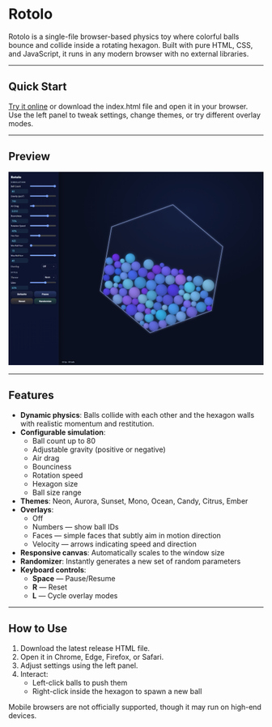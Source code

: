 # Rotolo

Rotolo is a single-file browser-based physics toy where colorful balls bounce and collide inside a rotating hexagon. Built with pure HTML, CSS, and JavaScript, it runs in any modern browser with no external libraries.

---

## Quick Start

[Try it online](https://swiftredvox.github.io/rotolo/) or download the index.html file and open it in your browser.  
Use the left panel to tweak settings, change themes, or try different overlay modes.

---

## Preview

![Rotolo Screenshot](rotolo_screenshot.png)

---

## Features

- **Dynamic physics**: Balls collide with each other and the hexagon walls with realistic momentum and restitution.
- **Configurable simulation**:
  - Ball count up to 80
  - Adjustable gravity (positive or negative)
  - Air drag
  - Bounciness
  - Rotation speed
  - Hexagon size
  - Ball size range
- **Themes**: Neon, Aurora, Sunset, Mono, Ocean, Candy, Citrus, Ember
- **Overlays**:
  - Off
  - Numbers — show ball IDs
  - Faces — simple faces that subtly aim in motion direction
  - Velocity — arrows indicating speed and direction
- **Responsive canvas**: Automatically scales to the window size
- **Randomizer**: Instantly generates a new set of random parameters
- **Keyboard controls**:
  - **Space** — Pause/Resume
  - **R** — Reset
  - **L** — Cycle overlay modes

---

## How to Use

1. Download the latest release HTML file.
2. Open it in Chrome, Edge, Firefox, or Safari.
3. Adjust settings using the left panel.
4. Interact:
   - Left-click balls to push them
   - Right-click inside the hexagon to spawn a new ball

Mobile browsers are not officially supported, though it may run on high-end devices.
